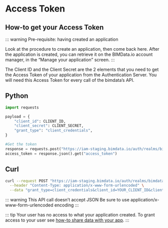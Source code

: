 # Access Token

## How-to get your Access Token
::: warning
Pre-requisite: having created an application

Look at the procedure to create an application, then come back here. After the application is created, you can retrieve it on the BIMData.io account manager, in the “Manage your application” screen.
:::

The Client ID and the Client Secret are the 2 elements that you need to get the Access Token of your application from the Authentication Server. You will need this Access Token for every call of the bimdata’s API.

## Python
```python
import requests

payload = {
    "client_id": CLIENT_ID,
    "client_secret": CLIENT_SECRET,
    "grant_type": "client_credentials",
}

#Get the token
response = requests.post("https://iam-staging.bimdata.io/auth/realms/bimdata/protocol/openid-connect/token", data=payload)
access_token = response.json().get("access_token")
```
## Curl
```bash
curl --request POST "https://iam-staging.bimdata.io/auth/realms/bimdata/protocol/openid-connect/token" \
  --header "Content-Type: application/x-www-form-urlencoded" \
  --data "grant_type=client_credentials&client_id=YOUR_CLIENT_ID&client_secret=YOUR_CLIENT_SECRET"
```
::: warning
This API call doesn’t accept JSON
Be sure to use application/x-www-form-urlencoded encoding
:::


::: tip
Your user has no access to what your application created. To grant access to your user see [how-to share data with your app](/api/guides/share_data).
:::
